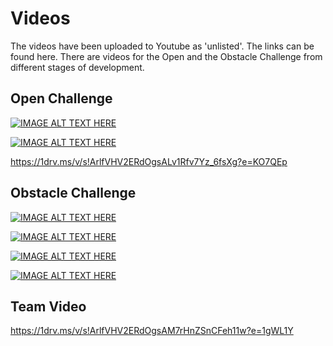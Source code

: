 # Videos
The videos have been uploaded to Youtube as 'unlisted'. The links can be found here. There are videos for the Open and the Obstacle Challenge from different stages of development. 

## Open Challenge


[![IMAGE ALT TEXT HERE](https://img.youtube.com/vi/Sg48LilvS4c/0.jpg)](https://www.youtube.com/watch?v=Sg48LilvS4c)



[![IMAGE ALT TEXT HERE](https://img.youtube.com/vi/o5D0FZzCUnQ/0.jpg)](https://www.youtube.com/watch?v=o5D0FZzCUnQ)



https://1drv.ms/v/s!ArlfVHV2ERdOgsALv1Rfv7Yz_6fsXg?e=KO7QEp

## Obstacle Challenge

[![IMAGE ALT TEXT HERE](https://img.youtube.com/vi/qHP3XNPUiOw/0.jpg)](https://www.youtube.com/watch?v=qHP3XNPUiOw)




[![IMAGE ALT TEXT HERE](https://img.youtube.com/vi/tWKkKMLqZvE/0.jpg)](https://www.youtube.com/watch?v=tWKkKMLqZvE)



[![IMAGE ALT TEXT HERE](https://img.youtube.com/vi/fEPD9FDqDcM/0.jpg)](https://www.youtube.com/watch?v=fEPD9FDqDcM)



[![IMAGE ALT TEXT HERE](https://img.youtube.com/vi/Ks3ekKBNAQM/0.jpg)](https://www.youtube.com/watch?v=Ks3ekKBNAQM)



## Team Video

https://1drv.ms/v/s!ArlfVHV2ERdOgsAM7rHnZSnCFeh11w?e=1gWL1Y

